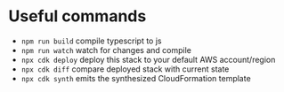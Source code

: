 # Useful commands

 * `npm run build`   compile typescript to js
 * `npm run watch`   watch for changes and compile
 * `npx cdk deploy`  deploy this stack to your default AWS account/region
 * `npx cdk diff`    compare deployed stack with current state
 * `npx cdk synth`   emits the synthesized CloudFormation template
